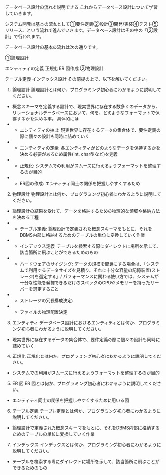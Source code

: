 データベース設計の流れを説明できる
これからデータベース設計について学習していきます。

システム開発は基本の流れとして①要件定義②設計③開発/実装④テスト⑤リリース、という流れで進んでいきます。データベース設計はその中の「②設計」で行われます。

データベース設計の基本の流れは次の通りです。

①論理設計

エンティティの定義
正規化
ER 図作成
②物理設計

テーブル定義
インデックス設計
その前提の上で、以下を解いてください。

1. 論理設計
論理設計とは何か、プログラミング初心者にわかるように説明してください。
- 概念スキーマを定義する設計で、現実世界に存在する数多くのデータから、リレーショナルデータベースにおいて、何を、どのようなフォーマットで保存するかを決める事。
具体的には
- - エンティティの抽出: 現実世界に存在するデータの集合体で、要件定義の際に個々の設計も同時に詰めていく
- - エンティティの定義: 各エンティティがどのようなデータを保持するかを決める必要があるため属性(int, char型など)を定義
- - 正規化: システムでの利用がスムーズに行えるようフォーマットを整理するのが目的
- - ER図の作成: エンティティ同士の関係を把握しやすくするため

2. 物理設計
物理設計とは何か、プログラミング初心者にわかるように説明してください。
- 論理設計の結果を受けて、データを格納するための物理的な領域や格納方法を決める工程
- - テーブル定義: 論理設計で定義された概念スキーマをもとに、それをDBMS内部に格納するためのテーブルの単位に変換していく作業
- - インデックス定義: テーブルを検索する際にダイレクトに場所を示して、該当箇所に飛ぶことができるためのもの
- - ハードウェアのサイジング: データの規模を問題にする場合は、「システムで利用するデータサイズを見積り、それに十分な容量の記憶装置(ストレージ)を選定する」/
パフォーマンスに関わる使い方では、システムが十分な性能を発揮できるだけのスペックのCPUやメモリーを持ったサーバーを選定すること
- - ストレージの冗長構成決定:
- - ファイルの物理配置決定

3. エンティティ
データベース設計におけるエンティティとは何か、プログラミング初心者にわかるように説明してください。
- 現実世界に存在するデータの集合体で、要件定義の際に個々の設計も同時に詰めていく

4. 正規化
正規化とは何か、プログラミング初心者にわかるように説明してください。
- システムでの利用がスムーズに行えるようフォーマットを整理するのが目的

5. ER 図
ER 図とは何か、プログラミング初心者にわかるように説明してください。
- エンティティ同士の関係を把握しやすくするために用いる図

6. テーブル定義
テーブル定義とは何か、プログラミング初心者にわかるように説明してください。
- 論理設計で定義された概念スキーマをもとに、それをDBMS内部に格納するためのテーブルの単位に変換していく作業

7. インデックス
インデックスとは何か、プログラミング初心者にわかるように説明してください。
- テーブルを検索する際にダイレクトに場所を示して、該当箇所に飛ぶことができるためのもの